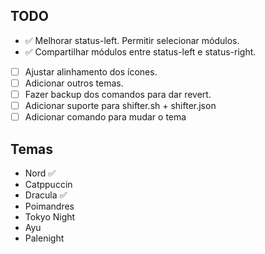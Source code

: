 ## TODO
-  ✅ Melhorar status-left. Permitir selecionar módulos. 
-  ✅ Compartilhar módulos entre status-left e status-right.
- [  ] Ajustar alinhamento dos ícones.
- [  ] Adicionar outros temas.
- [  ] Fazer backup dos comandos para dar revert.
- [  ] Adicionar suporte para shifter.sh + shifter.json
- [  ] Adicionar comando para mudar o tema

## Temas
- Nord ✅
- Catppuccin
- Dracula ✅
- Poimandres
- Tokyo Night
- Ayu
- Palenight
